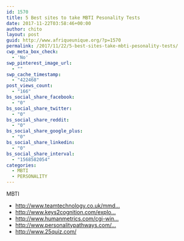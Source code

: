 ```yaml
---
id: 1570
title: 5 Best sites to take MBTI Pesonality Tests
date: 2017-11-22T03:58:46+00:00
author: chito
layout: post
guid: http://www.afriqueunique.org/?p=1570
permalink: /2017/11/22/5-best-sites-take-mbti-pesonality-tests/
cwp_meta_box_check:
  - 'No'
swp_pinterest_image_url:
  - ""
swp_cache_timestamp:
  - "422468"
post_views_count:
  - "166"
bs_social_share_facebook:
  - "0"
bs_social_share_twitter:
  - "0"
bs_social_share_reddit:
  - "0"
bs_social_share_google_plus:
  - "0"
bs_social_share_linkedin:
  - "0"
bs_social_share_interval:
  - "1568582054"
categories:
  - MBTI
  - PERSONALITY
---
```

<div class="_2cuy _3dgx _2vxa">
  MBTI
</div>

<ul class="_5a_q _5yj1" dir="ltr">
  <li class="_2cuy _509q _2vxa">
    <a href="http://www.teamtechnology.co.uk/mmdi/questionnaire/" target="_blank" rel="noopener nofollow noreferrer" data-lynx-mode="asynclazy" data-lynx-uri="https://l.facebook.com/l.php?u=http%3A%2F%2Fwww.teamtechnology.co.uk%2Fmmdi%2Fquestionnaire%2F&h=ATNecKyeyxa2UKXaUwmurrEmw7GvrC7xDHY8czMQDUSQrq_vpN9z9WbHRLfqUzDWEkiqtnBdBFxp4X_KlXYbwf3j92Wa7ZLtQTu6h-HZzM71XWfjdQ5mp9AJdr3U4GaoqUUZ-i0kQ2jU">http://www.teamtechnology.co.uk/mmd&#8230;</a>
  </li>
  <li class="_2cuy _509q _2vxa">
    <a href="https://l.facebook.com/l.php?u=http%3A%2F%2Fwww.keys2cognition.com%2Fexplore.htm&h=ATO9Tfo4kZF5m49LD3fJzpbit1B9cN1FIwEXDAo5IQt6wLAsMJl7H5A-L5T0UO6sXv0EurlyUKQ2Qrw4JrO2LL52aFI12QzMNbTKU3ditFB5wxjYsVyuLXBwJLTPbor7Nuwit_y_Ad5E" target="_blank" rel="noopener nofollow noreferrer" data-lynx-mode="asynclazy">http://www.keys2cognition.com/explo&#8230;</a>
  </li>
  <li class="_2cuy _509q _2vxa">
    <a href="http://www.humanmetrics.com/cgi-win/JTypes2.asp" target="_blank" rel="noopener nofollow noreferrer" data-lynx-mode="asynclazy" data-lynx-uri="https://l.facebook.com/l.php?u=http%3A%2F%2Fwww.humanmetrics.com%2Fcgi-win%2FJTypes2.asp&h=ATPUz4j6OU8fCfwo3I9GANT4eMr_G8-MSVlV2nkfRYzR9glDNc72Y_mkW0bugEMB2sGwVjdZWEhudIAxNAy0wb5RWAFfaJepL7DPz6BCXXsHv2F4UNE9GXGc8an-9dCcpfHBMlHN-17A">http://www.humanmetrics.com/cgi-win&#8230;</a>
  </li>
  <li class="_2cuy _509q _2vxa">
    <a href="https://l.facebook.com/l.php?u=http%3A%2F%2Fwww.personalitypathways.com%2Ftype_inventory.html&h=ATNB7ANuseP-SU2aaWHDCFVL2ABH4jB4Lt48aWEDtj9D00FuYDmRHJ2jk4U1lkiChF0rg2EiNNBqfAj9JNsvEBaCAVsto-sWxj6ZiWWeVE2W0wekr9WB_TEZmB8i-kLUdUQrBDGYuUpq" target="_blank" rel="noopener nofollow noreferrer" data-lynx-mode="asynclazy">http://www.personalitypathways.com/&#8230;</a>
  </li>
  <li class="_2cuy _509q _2vxa">
    <a href="https://l.facebook.com/l.php?u=http%3A%2F%2Fwww.25quiz.com%2F&h=ATNqdXPZ7BTn6cl5F_QR_qSrF8GmL_JMyqhGzSNeKOPRsTBwmjiTDMPwf8_1ZkVLR91p_G1tYd0gPHfZGiCO7XbYfw3Kt8ECZXY-yAgonscG4q0DMZFCZHIiaS-TKnFRn8eCSXeYDD0F" target="_blank" rel="noopener nofollow noreferrer" data-lynx-mode="asynclazy">http://www.25quiz.com/</a>
  </li>
</ul>
